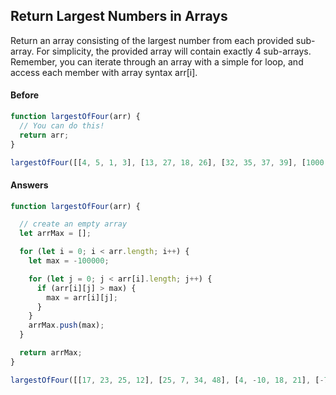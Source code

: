## Return Largest Numbers in Arrays

Return an array consisting of the largest number from each provided sub-array. For simplicity, the provided array will contain exactly 4 sub-arrays.
Remember, you can iterate through an array with a simple for loop, and access each member with array syntax arr[i].

#### Before

```javascript
function largestOfFour(arr) {
  // You can do this!
  return arr;
}

largestOfFour([[4, 5, 1, 3], [13, 27, 18, 26], [32, 35, 37, 39], [1000, 1001, 857, 1]]);
```

#### Answers

```javascript
function largestOfFour(arr) {

  // create an empty array
  let arrMax = [];

  for (let i = 0; i < arr.length; i++) {
    let max = -100000;

    for (let j = 0; j < arr[i].length; j++) {
      if (arr[i][j] > max) {
        max = arr[i][j];
      }
    }
    arrMax.push(max);
  }

  return arrMax;
}

largestOfFour([[17, 23, 25, 12], [25, 7, 34, 48], [4, -10, 18, 21], [-72, -3, -17, -10]])

```